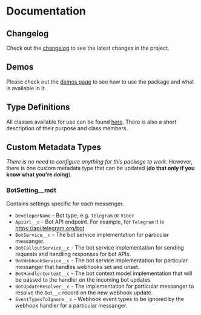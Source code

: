 # Documentation

## Changelog

Check out the [changelog](/changelog) to see the latest changes in the project.

## Demos

Please check out the [demos page](/demos) to see how to use the package and what is available in it.

## Type Definitions

All classes available for use can be found [here](/types). There is also a short description of their purpose and class members.

## Custom Metadata Types

_There is no need to configure anything for this package to work_. However, there is one custom metadata type that can be updated (**do that only if you know what you're doing**).

### BotSetting\_\_mdt

Contains settings specific for each messenger.

-   `DeveloperName` - Bot type, e.g. `Telegram` or `Viber`
-   `ApiUrl__c` - Bot API endpoint. For example, for `Telegram` it is https://api.telegram.org/bot
-   `BotService__c` - The bot service implementation for particular messanger.
-   `BotCalloutService__c` - The bot service implementation for sending requests and handling responses for bot APIs.
-   `BotWebhookService__c` - The bot service implementation for particular messanger that handles webhooks set and unset.
-   `BotHandlerContext__c` - The bot context model implementation that will be passed to the handler on the incoming bot updates
-   `BotUpdateResolver__c` - The implementation for particular messanger to resolve the `Bot__c` record on the new webhook update.
-   `EventTypesToIgnore__c` - Webhook event types to be ignored by the webhook handler for a particular messanger.
